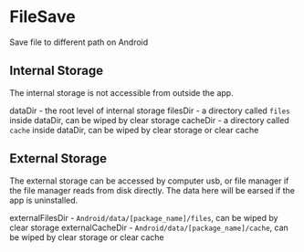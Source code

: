 # FileSave
Save file to different path on Android


## Internal Storage
The internal storage is not accessible from outside the app.

dataDir - the root level of internal storage
filesDir - a directory called `files` inside dataDir, can be wiped by clear storage
cacheDir - a directory called `cache` inside dataDir, can be wiped by clear storage or clear cache


## External Storage
The external storage can be accessed by computer usb, or file manager if the file manager reads from disk directly.
The data here will be earsed if the app is uninstalled.

externalFilesDir - `Android/data/[package_name]/files`, can be wiped by clear storage
externalCacheDir - `Android/data/[package_name]/cache`, can be wiped by clear storage or clear cache
